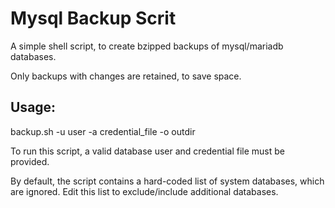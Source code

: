 # Mysql Backup Scrit
A simple shell script, to create bzipped backups of mysql/mariadb databases.

Only backups with changes are retained, to save space.


## Usage:
backup.sh -u user -a credential_file -o outdir

To run this script, a valid database user and credential file must be provided.

By default, the script contains a hard-coded list of system databases, which are ignored. Edit this list to exclude/include additional databases.
